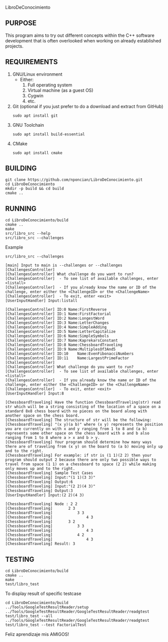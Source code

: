 LibroDeConocimiento

## PURPOSE
This program aims to try out different concepts within the C++ software development that is often overlooked when working on already established projects.

## REQUIREMENTS
1. GNU/Linux environment
    * Either:
        1. Full operating system
        2. Virtual machine (as a guest OS)
        3. Cygwin
        4. etc.
2. Git (optional if you just prefer to do a download and extract from GitHub)
    ~~~
    sudo apt install git
    ~~~
3. GNU Toolchain
    ~~~
    sudo apt install build-essential
    ~~~
4. CMake
    ~~~
    sudo apt install cmake
    ~~~

## BUILDING
~~~
git clone https://github.com/nponcian/LibroDeConocimiento.git
cd LibroDeConocimiento
mkdir -p build && cd build
cmake ..
~~~

## RUNNING
~~~
cd LibroDeConocimiento/build
cmake ..
make
src/libro_src --help
src/libro_src --challenges
~~~
Example
~~~
src/libro_src --challenges

[main] Input to main is --challenges or --challenges
[ChallengesController] 
[ChallengesController] What challenge do you want to run?
[ChallengesController]  - To see list of available challenges, enter <listall>
[ChallengesController]  - If you already know the name or ID of the challenge, enter either the <ChallengeID> or the <ChallengeName>
[ChallengesController]  - To exit, enter <exit>
[UserInputHandler] Input:listall

[ChallengesController] ID:0 Name:FirstReverse
[ChallengesController] ID:1 Name:FirstFactorial
[ChallengesController] ID:2 Name:LongestWord
[ChallengesController] ID:3 Name:LetterChanges
[ChallengesController] ID:4 Name:SimpleAdding
[ChallengesController] ID:5 Name:LetterCapitalize
[ChallengesController] ID:6 Name:SimpleSymbols
[ChallengesController] ID:7 Name:KaprekarsConstant
[ChallengesController] ID:8 Name:ChessboardTraveling
[ChallengesController] ID:9 Name:MultiplesOf3And5
[ChallengesController] ID:10    Name:EvenFibonacciNumbers
[ChallengesController] ID:11    Name:LargestPrimeFactor
[ChallengesController] 
[ChallengesController] What challenge do you want to run?
[ChallengesController]  - To see list of available challenges, enter <listall>
[ChallengesController]  - If you already know the name or ID of the challenge, enter either the <ChallengeID> or the <ChallengeName>
[ChallengesController]  - To exit, enter <exit>
[UserInputHandler] Input:8

[ChessboardTraveling] Have the function ChessboardTraveling(str) read str which will be a string consisting of the location of a space on a standard 8x8 chess board with no pieces on the board along with another space on the chess board.
[ChessboardTraveling] The structure of str will be the following:
[ChessboardTraveling] "(x y)(a b)" where (x y) represents the position you are currently on with x and y ranging from 1 to 8 and (a b) represents some other space on the chess board with a and b also ranging from 1 to 8 where a > x and b > y.
[ChessboardTraveling] Your program should determine how many ways there are of traveling from (x y) on the board to (a b) moving only up and to the right.
[ChessboardTraveling] For example: if str is (1 1)(2 2) then your program should output 2 because there are only two possible ways to travel from space (1 1) on a chessboard to space (2 2) while making only moves up and to the right.
[ChessboardTraveling] Sample Test Cases
[ChessboardTraveling] Input:"(1 1)(3 3)"
[ChessboardTraveling] Output:6
[ChessboardTraveling] Input:"(2 2)(4 3)"
[ChessboardTraveling] Output:3
[UserInputHandler] Input:(2 2)(4 3)

[ChessboardTraveling] Node : 2 2
[ChessboardTraveling]       2 3
[ChessboardTraveling]           3 3
[ChessboardTraveling]               4 3
[ChessboardTraveling]       3 2
[ChessboardTraveling]           3 3
[ChessboardTraveling]               4 3
[ChessboardTraveling]           4 2
[ChessboardTraveling]               4 3
[ChessboardTraveling] Result: 3
~~~

## TESTING
~~~
cd LibroDeConocimiento/build
cmake ..
make
test/libro_test
~~~
To display result of specific testcase
~~~
cd LibroDeConocimiento/build
../Tools/GoogleTestResultReader/setup
../Tools/GoogleTestResultReader/GoogleTestResultReader/readgtest test/libro_test --all
../Tools/GoogleTestResultReader/GoogleTestResultReader/readgtest test/libro_test --test FactorialTest
~~~

Feliz aprendizaje mis AMIGOS!
